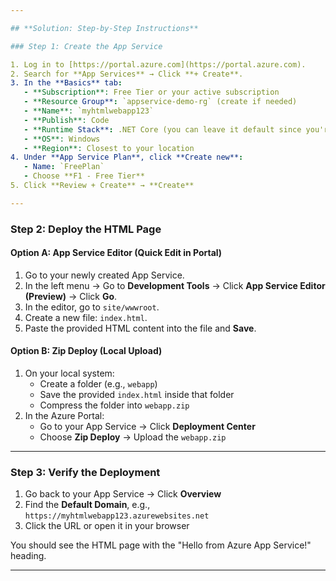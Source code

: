 ```yaml
---

## **Solution: Step-by-Step Instructions**

### Step 1: Create the App Service

1. Log in to [https://portal.azure.com](https://portal.azure.com).
2. Search for **App Services** → Click **+ Create**.
3. In the **Basics** tab:
   - **Subscription**: Free Tier or your active subscription
   - **Resource Group**: `appservice-demo-rg` (create if needed)
   - **Name**: `myhtmlwebapp123`
   - **Publish**: Code
   - **Runtime Stack**: .NET Core (you can leave it default since you're serving static HTML)
   - **OS**: Windows
   - **Region**: Closest to your location
4. Under **App Service Plan**, click **Create new**:
   - Name: `FreePlan`
   - Choose **F1 - Free Tier**
5. Click **Review + Create** → **Create**

---
```


### Step 2: Deploy the HTML Page

#### Option A: App Service Editor (Quick Edit in Portal)

1. Go to your newly created App Service.
2. In the left menu → Go to **Development Tools** → Click **App Service Editor (Preview)** → Click **Go**.
3. In the editor, go to `site/wwwroot`.
4. Create a new file: `index.html`.
5. Paste the provided HTML content into the file and **Save**.

#### Option B: Zip Deploy (Local Upload)

1. On your local system:
   - Create a folder (e.g., `webapp`)
   - Save the provided `index.html` inside that folder
   - Compress the folder into `webapp.zip`
2. In the Azure Portal:
   - Go to your App Service → Click **Deployment Center**
   - Choose **Zip Deploy** → Upload the `webapp.zip`

---

### Step 3: Verify the Deployment

1. Go back to your App Service → Click **Overview**
2. Find the **Default Domain**, e.g., `https://myhtmlwebapp123.azurewebsites.net`
3. Click the URL or open it in your browser

You should see the HTML page with the "Hello from Azure App Service!" heading.

---

